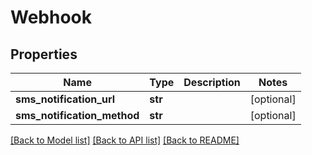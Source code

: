 # Webhook

## Properties
Name | Type | Description | Notes
------------ | ------------- | ------------- | -------------
**sms_notification_url** | **str** |  | [optional] 
**sms_notification_method** | **str** |  | [optional] 

[[Back to Model list]](../README.md#documentation-for-models) [[Back to API list]](../README.md#documentation-for-api-endpoints) [[Back to README]](../README.md)


